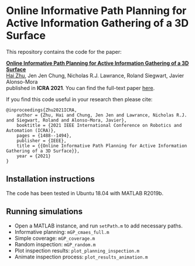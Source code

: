 # Online Informative Path Planning for Active Information Gathering of a 3D Surface

This repository contains the code for the paper:

**<a href="https://ieeexplore.ieee.org/document/9561963">Online Informative Path Planning for Active Information Gathering of a 3D Surface</a>**
<br>
<a href="https://scholar.google.com/citations?user=8LVgpw0AAAAJ&hl=en">Hai Zhu</a>, 
Jen Jen Chung, Nicholas R.J. Lawrance, Roland Siegwart, Javier Alonso-Mora
<br>
published in **ICRA 2021**. You can find the full-text paper <a href="https://arxiv.org/pdf/2103.09556.pdf">here</a>. 

If you find this code useful in your research then please cite:
```
@inproceedings{Zhu2021ICRA,
    author = {Zhu, Hai and Chung, Jen Jen and Lawrance, Nicholas R.J. and Siegwart, Roland and Alonso-Mora, Javier},
    booktitle = {2021 IEEE International Conference on Robotics and Automation (ICRA)},
    pages = {1488--1494},
    publisher = {IEEE},
    title = {{Online Informative Path Planning for Active Information Gathering of a 3D Surface}},
    year = {2021}
}
```

## Installation instructions
The code has been tested in Ubuntu 18.04 with MATLAB R2019b. 

## Running simulations
* Open a MATLAB instance, and run ```setPath.m``` to add necessary paths. 
* Informative planning: ```mGP_cmaes_full.m```
* Simple coverage: ```mGP_coverage.m```
* Random inspection: ```mGP_random.m```
* Plot inspection results: ```plot_planning_inspection.m```
* Animate inspection process: ```plot_results_animation.m```
